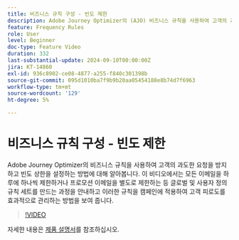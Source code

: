 ```yaml
---
title: 비즈니스 규칙 구성 - 빈도 제한
description: Adobe Journey Optimizer의 (AJO) 비즈니스 규칙을 사용하여 고객의 과도한 요청을 방지하고 빈도 상한을 설정하는 방법에 대해 알아봅니다. 이 비디오에서는 모든 이메일을 하루에 하나씩 제한하거나 프로모션 이메일을 별도로 제한하는 등 글로벌 및 사용자 정의 규칙 세트를 만드는 과정을 안내하고 이러한 규칙을 캠페인에 적용하여 고객 피로도를 효과적으로 관리하는 방법을 보여 줍니다.
feature: Frequency Rules
role: User
level: Beginner
doc-type: Feature Video
duration: 332
last-substantial-update: 2024-09-10T00:00:00Z
jira: KT-14860
exl-id: 936c8902-ce08-4877-a255-f840c301398b
source-git-commit: 095d1010ba7f9b9b20aa05454188e8b74d7f6963
workflow-type: tm+mt
source-wordcount: '129'
ht-degree: 5%

---
```


# 비즈니스 규칙 구성 - 빈도 제한

Adobe Journey Optimizer의 비즈니스 규칙을 사용하여 고객의 과도한 요청을 방지하고 빈도 상한을 설정하는 방법에 대해 알아봅니다. 이 비디오에서는 모든 이메일을 하루에 하나씩 제한하거나 프로모션 이메일을 별도로 제한하는 등 글로벌 및 사용자 정의 규칙 세트를 만드는 과정을 안내하고 이러한 규칙을 캠페인에 적용하여 고객 피로도를 효과적으로 관리하는 방법을 보여 줍니다.

>[!VIDEO](https://video.tv.adobe.com/v/3433395/?learn=on)

자세한 내용은 [제품 설명서](https://experienceleague.adobe.com/en/docs/journey-optimizer/using/configuration/frequency-rules)를 참조하십시오.
